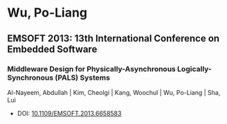 # Wu, Po-Liang

## EMSOFT 2013: 13th International Conference on Embedded Software

### Middleware Design for Physically-Asynchronous Logically-Synchronous (PALS) Systems
Al-Nayeem, Abdullah | Kim, Cheolgi | Kang, Woochul | Wu, Po-Liang | Sha, Lui
* DOI: [10.1109/EMSOFT.2013.6658583](https://doi.org/10.1109/EMSOFT.2013.6658583)

